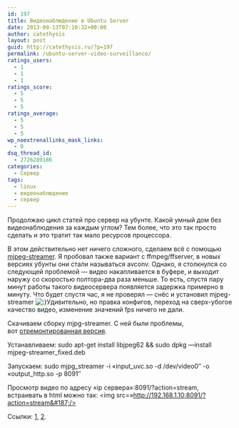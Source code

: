 ```yaml
---
id: 197
title: Видеонаблюдение в Ubuntu Server
date: 2013-09-13T07:10:32+00:00
author: catethysis
layout: post
guid: http://catethysis.ru/?p=197
permalink: /ubuntu-server-video-surveillance/
ratings_users:
  - 1
  - 1
  - 1
ratings_score:
  - 5
  - 5
  - 5
ratings_average:
  - 5
  - 5
  - 5
wp_noextrenallinks_mask_links:
  - 0
dsq_thread_id:
  - 2726289186
categories:
  - Сервер
tags:
  - linux
  - видеонаблюдение
  - сервер
---
```

Продолжаю цикл статей про сервер на убунте. Какой умный дом без видеонаблюдения за каждым углом? Тем более, что это так просто сделать и это тратит так мало ресурсов процессора.

В этом действительно нет ничего сложного, сделаем всё с помощью <a target="_blank" rel="nofollow" href="http://catethysis.ru/goto/http://sourceforge.net/projects/mjpg-streamer/"  target="_blank">mjpeg-streamer</a>. Я пробовал также вариант с ffmpeg/ffserver, в новых версиях убунты они стали называться avconv. Однако, я столкнулся со следующей проблемой &#8212; видео накапливается в буфере, и выходит наружу со скоростью полтора-два раза меньше. То есть, спустя пару минут работы такого видеосервера появляется задержка примерно в минуту. Что будет спустя час, я не проверял &#8212; снёс и установил mjpeg-streamer  <img src="http://catethysis.ru/wp-includes/images/smilies/icon_smile.gif" alt=":)" class="wp-smiley" />Удивительно, но правка конфигов, переход на сверх-убогое качество видео, изменение значений fps ничего не дали.

Скачиваем сборку mjpg-streamer. С ней были проблемы, вот <a target="_blank" rel="nofollow" href="http://catethysis.ru/goto/https://www.dropbox.com/s/8mo6cpl92y0f909/mjpeg-streamer_fixed.deb" >отремонтированная версия</a>.
  
Устанавливаем: sudo apt-get install libjpeg62 && sudo dpkg &#8212;install mjpeg-streamer_fixed.deb
  
Запускаем: sudo mjpg\_streamer -i &#171;input\_uvc.so -d /dev/video0&#8243; -o &#171;output_http.so -p 8091&#8243;

Просмотр видео по адресу &#171;ip сервера&#187;:8091/?action=stream, встраивать в html можно так: <img src=&#187;http://192.168.1.10:8091/?action=stream&#187;/>

Ссылки: <a target="_blank" rel="nofollow" href="http://catethysis.ru/goto/http://habrahabr.ru/post/118945/" >1</a>, <a target="_blank" rel="nofollow" href="http://catethysis.ru/goto/http://dineradmin.wordpress.com/2011/07/05/479/" >2</a>.